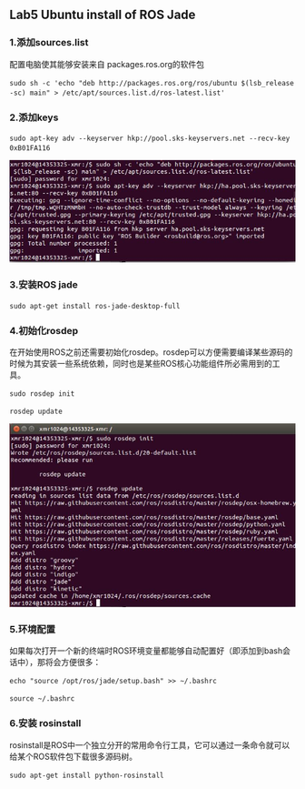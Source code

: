 ## Lab5 Ubuntu install of ROS Jade ##

### 1.添加sources.list ###

配置电脑使其能够安装来自 packages.ros.org的软件包

`sudo sh -c 'echo "deb http://packages.ros.org/ros/ubuntu $(lsb_release -sc) main" > /etc/apt/sources.list.d/ros-latest.list'`

### 2.添加keys ###

`sudo apt-key adv --keyserver hkp://pool.sks-keyservers.net --recv-key 0xB01FA116`

![img1](lab5/img1.jpg)

### 3.安装ROS jade ###

`sudo apt-get install ros-jade-desktop-full`

### 4.初始化rosdep ###

在开始使用ROS之前还需要初始化rosdep。rosdep可以方便需要编译某些源码的时候为其安装一些系统依赖，同时也是某些ROS核心功能组件所必需用到的工具。

`sudo rosdep init`

`rosdep update`

![img2](lab5/img2.jpg)

### 5.环境配置 ###

如果每次打开一个新的终端时ROS环境变量都能够自动配置好（即添加到bash会话中），那将会方便很多：

`echo "source /opt/ros/jade/setup.bash" >> ~/.bashrc`

`source ~/.bashrc`

### 6.安装 rosinstall ###

rosinstall是ROS中一个独立分开的常用命令行工具，它可以通过一条命令就可以给某个ROS软件包下载很多源码树。

`sudo apt-get install python-rosinstall`